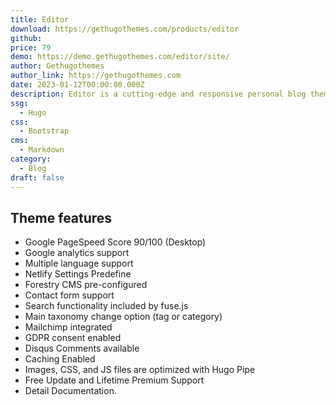```yaml
---
title: Editor
download: https://gethugothemes.com/products/editor
github: 
price: 79
demo: https://demo.gethugothemes.com/editor/site/
author: Gethugothemes
author_link: https://gethugothemes.com
date: 2023-01-12T00:00:00.000Z
description: Editor is a cutting-edge and responsive personal blog theme.
ssg:
  - Hugo
css:
  - Bootstrap
cms:
  - Markdown
category:
  - Blog
draft: false
---
```


## Theme features

- Google PageSpeed Score 90/100 (Desktop)
- Google analytics  support
- Multiple language support
- Netlify Settings Predefine
- Forestry CMS pre-configured
- Contact form support
- Search functionality included by fuse.js
- Main taxonomy change option (tag or category)
- Mailchimp integrated
- GDPR consent enabled
- Disqus Comments available
- Caching Enabled
- Images, CSS, and JS files are optimized with Hugo Pipe
- Free Update and Lifetime Premium Support
- Detail Documentation.